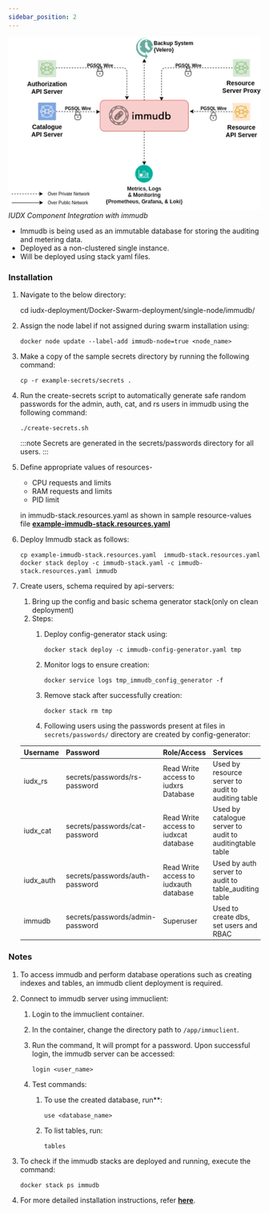 ```yaml
---
sidebar_position: 2
---
```


<div style={{textAlign: 'center'}}>

![Architecture](../../../../resources/auth/immudb.png)<br/>
*IUDX Component Integration with immudb*

</div>



- Immudb is being used as an immutable database for storing the auditing and metering data.
- Deployed as a non-clustered single instance.
- Will be deployed using stack yaml files.

### Installation


1. Navigate to the below directory:
    
    <div class="docusaurus-highlight-code-line ">
    
    
    cd iudx-deployment/Docker-Swarm-deployment/single-node/immudb/
    
    </div>

2. Assign the node label if not assigned during swarm installation using:
    ```
    docker node update --label-add immudb-node=true <node_name>
    ```

3. Make a copy of the sample secrets directory by running the following command:
    ```
    cp -r example-secrets/secrets .
    ```

4. Run the create-secrets script to automatically generate safe random passwords for the admin, auth, cat, and rs users in immudb using the following command:
    ```
    ./create-secrets.sh
    ```
    :::note
    Secrets are generated in the secrets/passwords directory for all users.
    :::
5. Define appropriate values of resources-
    - CPU requests and limits
    - RAM requests and limits
    - PID limit

    in immudb-stack.resources.yaml as shown in sample resource-values file **[example-immudb-stack.resources.yaml](https://github.com/datakaveri/iudx-deployment/blob/4.5.0/Docker-Swarm-deployment/single-node/immudb/example-immudb-stack.resources.yaml)**

6. Deploy Immudb stack as follows:
    ```
    cp example-immudb-stack.resources.yaml  immudb-stack.resources.yaml 
    docker stack deploy -c immudb-stack.yaml -c immudb-stack.resources.yaml immudb
    ```

7. Create users, schema required by api-servers:
   1. Bring up the config and basic schema generator stack(only on clean deployment)
   2. Steps:
        1. Deploy config-generator stack using:
            ```
            docker stack deploy -c immudb-config-generator.yaml tmp
            ```

        2. Monitor logs to ensure creation:
            ```
            docker service logs tmp_immudb_config_generator -f
            ```

        3. Remove stack after successfully creation:
            ```
            docker stack rm tmp
            ```

        4. Following users using the passwords present at files in `secrets/passwords/` directory are created by config-generator:

   | Username   | Password                   | Role/Access                               | Services                                                |
   |------------|----------------------------|-------------------------------------------|---------------------------------------------------------|
   | iudx_rs    | secrets/passwords/rs-password | Read Write access to iudxrs Database      | Used by resource server to audit to auditing table     |
   | iudx_cat   | secrets/passwords/cat-password | Read Write access to iudxcat database     | Used by catalogue server to audit to auditingtable table |
   | iudx_auth  | secrets/passwords/auth-password | Read Write access to iudxauth database   | Used by auth server to audit to table_auditing table   |
   | immudb     | secrets/passwords/admin-password | Superuser                                | Used to create dbs, set users and RBAC                    |


### Notes

1. To access immudb and perform database operations such as creating indexes and tables, an immudb client deployment is required.

2. Connect to immudb server using immuclient:
    1. Login to the immuclient container.
    2. In the container, change the directory path to `/app/immuclient`.

    3. Run the command, It will prompt for a password. Upon successful login, the immudb server can be accessed:
        ```
        login <user_name>
        ```

    4. Test commands:
        1. To use the created database, run**:
            ```
            use <database_name>
            ```
        2. To list tables, run:
            ```
            tables
            ```

3. To check if the immudb stacks are deployed and running, execute the command:
    ```
    docker stack ps immudb
    ```

4. For more detailed installation instructions, refer **[here](https://github.com/datakaveri/iudx-deployment/tree/4.5.0/Docker-Swarm-deployment/single-node/immudb#introduction)**.